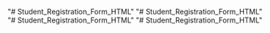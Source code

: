 "# Student_Registration_Form_HTML" 
"# Student_Registration_Form_HTML" 
"# Student_Registration_Form_HTML" 
"# Student_Registration_Form_HTML" 
